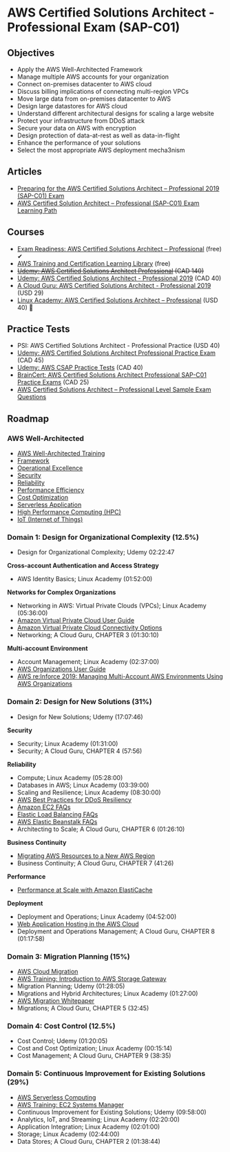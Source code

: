 # AWS Certified Solutions Architect - Professional Exam (SAP-C01)

## Objectives

- Apply the AWS Well-Architected Framework
- Manage multiple AWS accounts for your organization
- Connect on-premises datacenter to AWS cloud
- Discuss billing implications of connecting multi-region VPCs
- Move large data from on-premises datacenter to AWS
- Design large datastores for AWS cloud
- Understand different architectural designs for scaling a large website
- Protect your infrastructure from DDoS attack
- Secure your data on AWS with encryption
- Design protection of data-at-rest as well as data-in-flight
- Enhance the performance of your solutions
- Select the most appropriate AWS deployment mecha3nism

## Articles

- [Preparing for the AWS Certified Solutions Architect – Professional 2019 (SAP-C01) Exam](https://www.linkedin.com/pulse/preparing-aws-certified-solutions-architect-2019-sap-c01-agarwal)
- [AWS Certified Solution Architect – Professional (SAP-C01) Exam Learning Path](http://jayendrapatil.com/aws-certified-solution-architect-professional-exam-learning-path)

## Courses

- [Exam Readiness: AWS Certified Solutions Architect – Professional](https://www.aws.training/Details/eLearning?id=34737) (free) ✔
- [AWS Training and Certification Learning Library](https://www.aws.training/LearningLibrary) (free)
- ~~[Udemy: AWS Certified Solutions Architect Professional](https://www.udemy.com/course/amazon-certified-solutions-architect-professional) (CAD 140)~~
- [Udemy: AWS Certified Solutions Architect - Professional 2019](https://www.udemy.com/course/aws-certified-solutions-architect-professional) (CAD 40)
- [A Cloud Guru: AWS Certified Solutions Architect - Professional 2019](https://acloud.guru/learn/aws-certified-solutions-architect-professional-2019) (USD 29)
- [Linux Academy: AWS Certified Solutions Architect – Professional](https://linuxacademy.com/course/aws-certified-solutions-architect-professional-2018/) (USD 40) 💸

## Practice Tests

- PSI: AWS Certified Solutions Architect - Professional Practice (USD 40)
- [Udemy: AWS Certified Solutions Architect Professional Practice Exam](https://www.udemy.com/course/aws-solutions-architect-professional-practice-exams-2018/) (CAD 45)
- [Udemy: AWS CSAP Practice Tests](https://www.udemy.com/course/aws-certified-solutions-architect-professional-whizlabs/) (CAD 40)
- [BrainCert: AWS Certified Solutions Architect Professional SAP-C01 Practice Exams](https://www.braincert.com/course/10323-AWS-Certified-Solutions-Architect-–-Professional-Practice-Exams) (CAD 25)
- [AWS Certified Solutions Architect – Professional Level Sample Exam Questions](https://d0.awsstatic.com/training-and-certification/docs/AWS_certified_solutions_architect_professional_examsample.pdf)

## Roadmap

### AWS Well-Architected

- [AWS Well-Architected Training](https://www.aws.training/Details/Curriculum?id=12049)
- [Framework](https://d1.awsstatic.com/whitepapers/architecture/AWS_Well-Architected_Framework.pdf)
- [Operational Excellence](https://d1.awsstatic.com/whitepapers/architecture/AWS-Operational-Excellence-Pillar.pdf)
- [Security](https://d1.awsstatic.com/whitepapers/architecture/AWS-Security-Pillar.pdf)
- [Reliability](https://d1.awsstatic.com/whitepapers/architecture/AWS-Reliability-Pillar.pdf)
- [Performance Efficiency](https://d1.awsstatic.com/whitepapers/architecture/AWS-Performance-Efficiency-Pillar.pdf)
- [Cost Optimization](https://d1.awsstatic.com/whitepapers/architecture/AWS-Cost-Optimization-Pillar.pdf)
- [Serverless Application](https://d1.awsstatic.com/whitepapers/architecture/AWS-Serverless-Applications-Lens.pdf)
- [High Performance Computing (HPC)](https://d1.awsstatic.com/whitepapers/architecture/AWS-HPC-Lens.pdf)
- [IoT (Internet of Things)](https://d1.awsstatic.com/whitepapers/architecture/AWS-IoT-Lens.pdf)

### Domain 1: Design for Organizational Complexity (12.5%)

- Design for Organizational Complexity; Udemy 02:22:47

**Cross-account Authentication and Access Strategy**

- AWS Identity Basics; Linux Academy (01:52:00)

**Networks for Complex Organizations**

- Networking in AWS: Virtual Private Clouds (VPCs); Linux Academy (05:36:00)
- [Amazon Virtual Private Cloud User Guide](https://docs.aws.amazon.com/vpc/latest/userguide/vpc-ug.pdf)
- [Amazon Virtual Private Cloud Connectivity Options](https://d1.awsstatic.com/whitepapers/aws-amazon-vpc-connectivity-options.pdf)
- Networking; A Cloud Guru, CHAPTER 3 (01:30:10)

**Multi-account Environment**

- Account Management; Linux Academy (02:37:00)
- [AWS Organizations User Guide](https://docs.aws.amazon.com/organizations/latest/userguide/organizations-userguide.pdf)
- [AWS re:Inforce 2019: Managing Multi-Account AWS Environments Using AWS Organizations](https://www.youtube.com/watch?v=fxo67UeeN1A)

### Domain 2: Design for New Solutions (31%)

- Design for New Solutions; Udemy (17:07:46)

**Security**

- Security; Linux Academy (01:31:00)
- Security; A Cloud Guru, CHAPTER 4 (57:56)

**Reliability**

- Compute; Linux Academy (05:28:00)
- Databases in AWS; Linux Academy (03:39:00)
- Scaling and Resilience; Linux Academy (08:30:00)
- [AWS Best Practices for DDoS Resiliency](https://d1.awsstatic.com/whitepapers/Security/DDoS_White_Paper.pdf)
- [Amazon EC2 FAQs](https://aws.amazon.com/ec2/faqs/)
- [Elastic Load Balancing FAQs](https://aws.amazon.com/elasticloadbalancing/faqs/)
- [AWS Elastic Beanstalk FAQs](https://aws.amazon.com/elasticbeanstalk/faqs/)
- Architecting to Scale; A Cloud Guru, CHAPTER 6 (01:26:10)

**Business Continuity**

- [Migrating AWS Resources to a New AWS Region](http://d0.awsstatic.com/whitepapers/aws-migrate-resources-to-new-region.pdf)
- Business Continuity; A Cloud Guru, CHAPTER 7 (41:26)

**Performance**

- [Performance at Scale with Amazon ElastiCache](https://d1.awsstatic.com/whitepapers/performance-at-scale-with-amazon-elasticache.pdf)

**Deployment**

- Deployment and Operations; Linux Academy (04:52:00)
- [Web Application Hosting in the AWS Cloud](https://d1.awsstatic.com/whitepapers/aws-web-hosting-best-practices.pdf)
- Deployment and Operations Management; A Cloud Guru, CHAPTER 8 (01:17:58)

### Domain 3: Migration Planning (15%)

- [AWS Cloud Migration](https://aws.amazon.com/cloud-migration/)
- [AWS Training: Introduction to AWS Storage Gateway](https://www.aws.training/Details/Video?id=37440)
- Migration Planning; Udemy (01:28:05)
- Migrations and Hybrid Architectures; Linux Academy (01:27:00)
- [AWS Migration Whitepaper](https://d1.awsstatic.com/whitepapers/Migration/aws-migration-whitepaper.pdf)
- Migrations; A Cloud Guru, CHAPTER 5 (32:45)

### Domain 4: Cost Control (12.5%)

- Cost Control; Udemy (01:20:05)
- Cost and Cost Optimization; Linux Academy (00:15:14)
- Cost Management; A Cloud Guru, CHAPTER 9 (38:35)

### Domain 5: Continuous Improvement for Existing Solutions (29%)

- [AWS Serverless Computing](https://aws.amazon.com/serverless/)
- [AWS Training: EC2 Systems Manager](https://www.aws.training/Details/Curriculum?id=13830)
- Continuous Improvement for Existing Solutions; Udemy (09:58:00)
- Analytics, IoT, and Streaming; Linux Academy (02:20:00)
- Application Integration; Linux Academy (02:01:00)
- Storage; Linux Academy (02:44:00)
- Data Stores; A Cloud Guru, CHAPTER 2 (01:38:44)